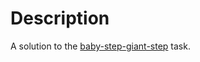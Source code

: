# Description

A solution to the [baby-step-giant-step](https://www.hackerrank.com/contests/w25/challenges/baby-step-giant-step)
task.
